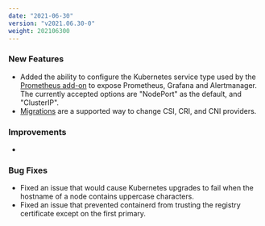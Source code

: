 ```yaml
---
date: "2021-06-30"
version: "v2021.06.30-0"
weight: 202106300
---
```


### <span class="label label-green">New Features</span>
- Added the ability to configure the Kubernetes service type used by the [Prometheus add-on](/docs/add-ons/prometheus) to expose Prometheus, Grafana and Alertmanager. The currently accepted options are "NodePort" as the default, and "ClusterIP".
- [Migrations](/docs/install-with-kurl/migrating) are a supported way to change CSI, CRI, and CNI providers.

### <span class="label label-blue">Improvements</span>
- 

### <span class="label label-orange">Bug Fixes</span>
- Fixed an issue that would cause Kubernetes upgrades to fail when the hostname of a node contains uppercase characters.
- Fixed an issue that prevented containerd from trusting the registry certificate except on the first primary.
